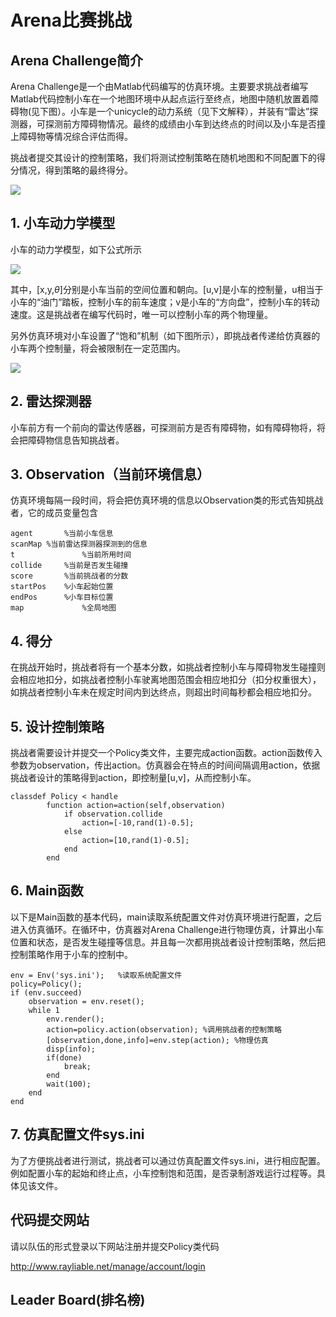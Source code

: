 # Arena比赛挑战

## Arena Challenge简介
Arena Challenge是一个由Matlab代码编写的仿真环境。主要要求挑战者编写Matlab代码控制小车在一个地图环境中从起点运行至终点，地图中随机放置着障碍物(见下图）。小车是一个unicycle的动力系统（见下文解释），并装有“雷达”探测器，可探测前方障碍物情况。最终的成绩由小车到达终点的时间以及小车是否撞上障碍物等情况综合评估而得。

挑战者提交其设计的控制策略，我们将测试控制策略在随机地图和不同配置下的得分情况，得到策略的最终得分。

![](https://gitee.com/syncro/ic-challenge/blob/master/Arena/pics/arena_preview.png)

## 1. 小车动力学模型
小车的动力学模型，如下公式所示

![](https://gitee.com/syncro/ic-challenge/blob/master/Arena/pics/unicycle.png)

其中，[x,y,$\theta$]分别是小车当前的空间位置和朝向。[u,v]是小车的控制量，u相当于小车的“油门”踏板，控制小车的前车速度；v是小车的“方向盘”，控制小车的转动速度。这是挑战者在编写代码时，唯一可以控制小车的两个物理量。

另外仿真环境对小车设置了“饱和”机制（如下图所示），即挑战者传递给仿真器的小车两个控制量，将会被限制在一定范围内。

![](https://gitee.com/syncro/ic-challenge/blob/master/Arena/pics/saturation.png)


## 2. 雷达探测器
小车前方有一个前向的雷达传感器，可探测前方是否有障碍物，如有障碍物将，将会把障碍物信息告知挑战者。

## 3. Observation（当前环境信息）

仿真环境每隔一段时间，将会把仿真环境的信息以Observation类的形式告知挑战者，它的成员变量包含  
```
agent		%当前小车信息  
scanMap	%当前雷达探测器探测到的信息  
t            	%当前所用时间  
collide    	%当前是否发生碰撞  
score      	%当前挑战者的分数  
startPos   	%小车起始位置  
endPos     	%小车目标位置  
map         	%全局地图  
```

## 4. 得分
在挑战开始时，挑战者将有一个基本分数，如挑战者控制小车与障碍物发生碰撞则会相应地扣分，如挑战者控制小车驶离地图范围会相应地扣分（扣分权重很大），如挑战者控制小车未在规定时间内到达终点，则超出时间每秒都会相应地扣分。

## 5. 设计控制策略
挑战者需要设计并提交一个Policy类文件，主要完成action函数。action函数传入参数为observation，传出action。仿真器会在特点的时间间隔调用action，依据挑战者设计的策略得到action，即控制量[u,v]，从而控制小车。
```
classdef Policy < handle        function action=action(self,observation)            if observation.collide                action=[-10,rand(1)-0.5];            else                action=[10,rand(1)-0.5];            end        end
```

## 6. Main函数
以下是Main函数的基本代码，main读取系统配置文件对仿真环境进行配置，之后进入仿真循环。在循环中，仿真器对Arena Challenge进行物理仿真，计算出小车位置和状态，是否发生碰撞等信息。并且每一次都用挑战者设计控制策略，然后把控制策略作用于小车的控制中。
```
env = Env('sys.ini');   %读取系统配置文件policy=Policy();if (env.succeed)    observation = env.reset();    while 1        env.render();        action=policy.action(observation); %调用挑战者的控制策略        [observation,done,info]=env.step(action); %物理仿真        disp(info);        if(done)            break;        end        wait(100);    endend```

## 7. 仿真配置文件sys.ini
为了方便挑战者进行测试，挑战者可以通过仿真配置文件sys.ini，进行相应配置。例如配置小车的起始和终止点，小车控制饱和范围，是否录制游戏运行过程等。具体见该文件。


## 代码提交网站
请以队伍的形式登录以下网站注册并提交Policy类代码

http://www.rayliable.net/manage/account/login

## Leader Board(排名榜)




